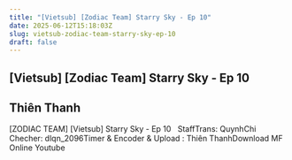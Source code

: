 ```yaml
---
title: "[Vietsub] [Zodiac Team] Starry Sky - Ep 10"
date: 2025-06-12T15:18:03Z
slug: vietsub-zodiac-team-starry-sky-ep-10
draft: false
---
```


## [Vietsub] [Zodiac Team] Starry Sky - Ep 10

## Thiên Thanh

[ZODIAC TEAM] [Vietsub] Starry Sky - Ep 10​ ​ ​​ ​Staff​Trans: QuynhChi​Checher: dlqn_2096​Timer & Encoder & Upload : Thiên Thanh ​ ​Download​ ​MF​ ​Online​ ​Youtube​